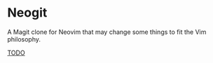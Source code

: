 # Neogit

A Magit clone for Neovim that may change some things to fit the Vim philosophy.

[TODO](./todo.md)
